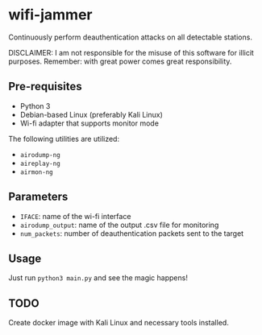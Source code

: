 # wifi-jammer

Continuously perform deauthentication attacks on all detectable stations.

DISCLAIMER: I am not responsible for the misuse of this software for illicit purposes. Remember: with great power comes great responsibility.

## Pre-requisites

- Python 3
- Debian-based Linux (preferably Kali Linux)
- Wi-fi adapter that supports monitor mode

The following utilities are utilized:

- `airodump-ng`
- `aireplay-ng`
- `airmon-ng`

## Parameters

- `IFACE`: name of the wi-fi interface
- `airodump_output`: name of the output .csv file for monitoring
- `num_packets`: number of deauthentication packets sent to the target

## Usage

Just run `python3 main.py` and see the magic happens!

## TODO

Create docker image with Kali Linux and necessary tools installed.
